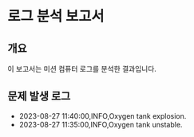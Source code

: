 # 로그 분석 보고서

## 개요
이 보고서는 미션 컴퓨터 로그를 분석한 결과입니다.

## 문제 발생 로그
- 2023-08-27 11:40:00,INFO,Oxygen tank explosion.
- 2023-08-27 11:35:00,INFO,Oxygen tank unstable.
